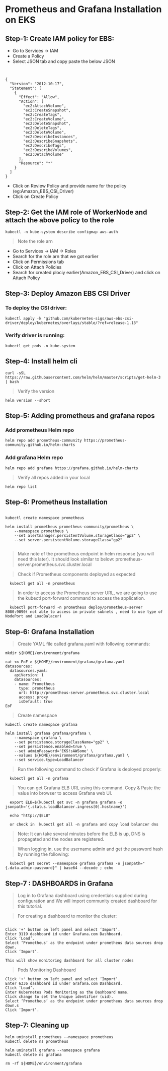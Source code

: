 # Prometheus and Grafana Installation on EKS

## Step-1: Create IAM policy for EBS:

* Go to Services -> IAM
* Create a Policy
* Select JSON tab and copy paste the below JSON

```


{
  "Version": "2012-10-17",
  "Statement": [
    {
      "Effect": "Allow",
      "Action": [
        "ec2:AttachVolume",
        "ec2:CreateSnapshot",
        "ec2:CreateTags",
        "ec2:CreateVolume",
        "ec2:DeleteSnapshot",
        "ec2:DeleteTags",
        "ec2:DeleteVolume",
        "ec2:DescribeInstances",
        "ec2:DescribeSnapshots",
        "ec2:DescribeTags",
        "ec2:DescribeVolumes",
        "ec2:DetachVolume"
      ],
      "Resource": "*"
    }
  ]
}

```


* Click on Review Policy and provide name for the policy (eg:Amazon_EBS_CSI_Driver)
* Click on Create Policy


      
 


## Step-2: Get the IAM role of WorkerNode and attach the above policy to the role

    kubectl -n kube-system describe configmap aws-auth

>  Note the role arn

* Go to Services -> IAM -> Roles
* Search for the role arn that we got earlier
* Click on Permissions tab
* Click on Attach Policies
* Search for created plociy earlier(Amazon_EBS_CSI_Driver) and click on Attach Policy

## Step-3: Deploy Amazon EBS CSI Driver

### To deploy the CSI driver:


    kubectl apply -k "github.com/kubernetes-sigs/aws-ebs-csi-driver/deploy/kubernetes/overlays/stable/?ref=release-1.13"

### Verify driver is running:

    kubectl get pods -n kube-system
    
## Step-4: Install helm cli

    curl -sSL https://raw.githubusercontent.com/helm/helm/master/scripts/get-helm-3 | bash

> Verify the version

    helm version --short

## Step-5:  Adding prometheus and grafana repos

### Add prometheus Helm repo
    
    helm repo add prometheus-community https://prometheus-community.github.io/helm-charts

### Add grafana Helm repo
    
    helm repo add grafana https://grafana.github.io/helm-charts

 > Verify all repos added in your local 
 
    helm repo list
          
## Step-6: Prometheus Installation


```

kubectl create namespace prometheus
        
helm install prometheus prometheus-community/prometheus \
    --namespace prometheus \
    --set alertmanager.persistentVolume.storageClass="gp2" \
    --set server.persistentVolume.storageClass="gp2"


```

> Make note of the prometheus endpoint in helm response (you will need this later). It should look similar to below: prometheus-server.prometheus.svc.cluster.local

> Check if Prometheus components deployed as expected

      kubectl get all -n prometheus
      
> In order to access the Prometheus server URL, we are going to use the kubectl port-forward command to access the application.

      kubectl port-forward -n prometheus deploy/prometheus-server 8080:9090( not able to access in private subnets , need to use type of NodePort and LoadBalacer)
      

## Step-6: Grafana Installation

> Create YAML file called grafana.yaml with following commands:
          
          
```
mkdir ${HOME}/environment/grafana

cat << EoF > ${HOME}/environment/grafana/grafana.yaml
datasources:
  datasources.yaml:
    apiVersion: 1
    datasources:
    - name: Prometheus
      type: prometheus
      url: http://prometheus-server.prometheus.svc.cluster.local
      access: proxy
      isDefault: true
EoF

```

> Create namespace

    kubectl create namespace grafana

```
helm install grafana grafana/grafana \
    --namespace grafana \
    --set persistence.storageClassName="gp2" \
    --set persistence.enabled=true \
    --set adminPassword='EKS!sAWSome' \
    --values ${HOME}/environment/grafana/grafana.yaml \
    --set service.type=LoadBalancer

```

> Run the following command to check if Grafana is deployed properly:

      kubectl get all -n grafana
      
> You can get Grafana ELB URL using this command. Copy & Paste the value into browser to access Grafana web UI.


      export ELB=$(kubectl get svc -n grafana grafana -o jsonpath='{.status.loadBalancer.ingress[0].hostname}')

      echo "http://$ELB"
      
      or check in  kubectl get all -n grafana and copy load balancer dns 
      
 > Note: It can take several minutes before the ELB is up, DNS is propagated and the nodes are registered.


> When logging in, use the username admin and get the password hash by running the following:

      kubectl get secret --namespace grafana grafana -o jsonpath="{.data.admin-password}" | base64 --decode ; echo

## Step-7 : DASHBOARDS in Grafana


> Log in to Grafana dashboard using credentials supplied during configuration and We will import community created dashboard for this tutorial.

> For creating a dashboard to monitor the cluster: 

```

Click '+' button on left panel and select ‘Import’.
Enter 3119 dashboard id under Grafana.com Dashboard.
Click ‘Load’.
Select ‘Prometheus’ as the endpoint under prometheus data sources drop down.
Click ‘Import’.

This will show monitoring dashboard for all cluster nodes

```

> Pods Monitoring Dashboard

```
Click '+' button on left panel and select ‘Import’.
Enter 6336 dashboard id under Grafana.com Dashboard.
Click ‘Load’.
Enter Kubernetes Pods Monitoring as the Dashboard name.
Click change to set the Unique identifier (uid).
Select ‘Prometheus’ as the endpoint under prometheus data sources drop down.s
Click ‘Import’.

```


## Step-7: Cleaning up 

```
helm uninstall prometheus --namespace prometheus
kubectl delete ns prometheus

helm uninstall grafana --namespace grafana
kubectl delete ns grafana

rm -rf ${HOME}/environment/grafana

```








